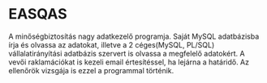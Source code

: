 # EASQAS
A minőségbiztosítás nagy adatkezelő programja. 
Saját MySQL adatbázisba írja és olvassa az adatokat, illetve a 2 céges(MySQL, PL/SQL) vállalatirányítási adatbázis szervert is olvassa a megfelelő adatokért.
A vevői raklamációkat is kezeli email értesítéssel, ha lejárna a határidő.
Az ellenőrök vizsgája is ezzel a programmal történik.
